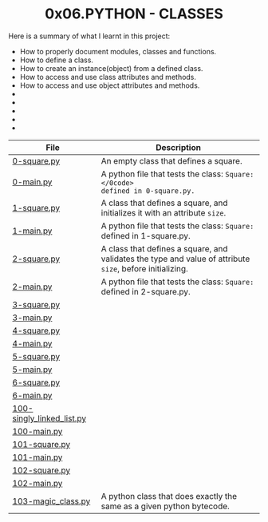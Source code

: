 <h1 align="center">0x06.PYTHON - CLASSES</h1>

Here is a summary of what I learnt in this project: 
<ul>
<li>How to properly document modules, classes and functions.</li>
<li>How to define a class.</li>
<li>How to create an instance(object) from a defined class.</li>
<li>How to access and use class attributes and methods.</li>
<li>How to access and use object attributes and methods.</li>
<li></li>
<li></li>
<li></li>
<li></li>
<li></li>
</ul>

|File|Description|
|--|--|
|[0-square.py](https://github.com/GM-Samuelstein/alx-higher_level_programming/blob/master/0x06-python-classes/0-square.py)|An  empty class that defines a square.|
|[0-main.py](https://github.com/GM-Samuelstein/alx-higher_level_programming/blob/master/0x06-python-classes/0-main.py)|A python file that tests the class: <code>Square:</0code> defined in 0-square.py.|
|[1-square.py](https://github.com/GM-Samuelstein/alx-higher_level_programming/blob/master/0x06-python-classes/1-square.py)|A class that defines a square, and initializes it with an attribute <code>size</code>.|
|[1-main.py](https://github.com/GM-Samuelstein/alx-higher_level_programming/blob/master/0x06-python-classes/1-main.py)|A python file that tests the class: <code>Square:</code> defined in 1-square.py.|
|[2-square.py](https://github.com/GM-Samuelstein/alx-higher_level_programming/blob/master/0x06-python-classes/2-square.py)|A class that defines a square, and validates the type and value of attribute <code>size</code>, before initializing.|
|[2-main.py](https://github.com/GM-Samuelstein/alx-higher_level_programming/blob/master/0x06-python-classes/2-main.py)|A python file that tests the class: <code>Square:</code> defined in 2-square.py.|
|[3-square.py](https://github.com/GM-Samuelstein/alx-higher_level_programming/blob/master/0x06-python-classes/3-square.py)||
|[3-main.py](https://github.com/GM-Samuelstein/alx-higher_level_programming/blob/master/0x06-python-classes/3-main.py)||
|[4-square.py](https://github.com/GM-Samuelstein/alx-higher_level_programming/blob/master/0x06-python-classes/4-square.py)||
|[4-main.py](https://github.com/GM-Samuelstein/alx-higher_level_programming/blob/master/0x06-python-classes/4-main.py)||
|[5-square.py](https://github.com/GM-Samuelstein/alx-higher_level_programming/blob/master/0x06-python-classes/5-square.py)||
|[5-main.py](https://github.com/GM-Samuelstein/alx-higher_level_programming/blob/master/0x06-python-classes/5-main.py)||
|[6-square.py](https://github.com/GM-Samuelstein/alx-higher_level_programming/blob/master/0x06-python-classes/6-square.py)||
|[6-main.py](https://github.com/GM-Samuelstein/alx-higher_level_programming/blob/master/0x06-python-classes/6-main.py)||
|[100-singly_linked_list.py](https://github.com/GM-Samuelstein/alx-higher_level_programming/blob/master/0x06-python-classes/100-singly_linked_list.py)||
|[100-main.py](https://github.com/GM-Samuelstein/alx-higher_level_programming/blob/master/0x06-python-classes/100-main.py)||
|[101-square.py](https://github.com/GM-Samuelstein/alx-higher_level_programming/blob/master/0x06-python-classes/101-square.py)||
|[101-main.py](https://github.com/GM-Samuelstein/alx-higher_level_programming/blob/master/0x06-python-classes/101-main.py)||
|[102-square.py](https://github.com/GM-Samuelstein/alx-higher_level_programming/blob/master/0x06-python-classes/102-square.py)||
|[102-main.py](https://github.com/GM-Samuelstein/alx-higher_level_programming/blob/master/0x06-python-classes/102-main.py)||
|[103-magic_class.py](https://github.com/GM-Samuelstein/alx-higher_level_programming/blob/master/0x06-python-classes/103-magic_class.py)|A python class that does exactly the same as a given python bytecode.|
